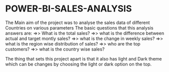 # POWER-BI-SALES-ANALYSIS
The Main aim of the project was to analyse the sales data of different Countries on various parameters
The basic questions that this analysis answers are:
	=>> What is the total sales?
	=>> what is the difference between actual and target montly sales?
	=>> what is the change in weekly sales?
	=>> what is the region wise  distribution of sales?
	=>> who are the top customers?
	=>> what is the country wise sales?

The thing that sets this project apart is that it also has light and Dark theme which can be changes by choosing the light or dark option on the top.
 
